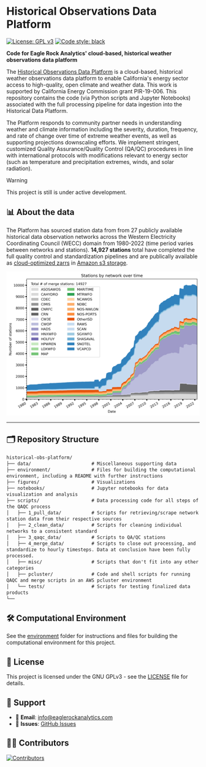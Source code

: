 # Historical Observations Data Platform 
[![License: GPL v3](https://img.shields.io/badge/License-GPLv3-blue.svg)](https://www.gnu.org/licenses/gpl-3.0)
[![Code style: black](https://img.shields.io/badge/code%20style-black-000000.svg)](https://github.com/psf/black)

**Code for Eagle Rock Analytics' cloud-based, historical weather observations data platform**

The [Historical Observations Data Platform](https://eaglerockanalytics.com/project/historical-observations-data-platform/) is a cloud-based, historical weather observations data platform to enable California's energy sector access to high-quality, open climate and weather data. This work is supported by California Energy Commission grant PIR-19-006. This repository contains the code (via Python scripts and Jupyter Notebooks) associated with the full processing pipeline for data ingestion into the Historical Data Platform.

The Platform responds to community partner needs in understanding weather and climate information including the severity, duration, frequency, and rate of change over time of extreme weather events, as well as supporting projections downscaling efforts. We implement stringent, customized Quality Assurance/Quality Control (QA/QC) procedures in line with international protocols with modifications relevant to energy sector (such as temperature and precipitation extremes, winds, and solar radiation). 

> [!WARNING]
> This project is still is under active development.

## 📊 About the data 
The Platform has sourced station data from from 27 publicly available historical data observation networks across the Western Electricity Coordinating Council (WECC) domain from 1980-2022 (time period varies between networks and stations). **14,927 stations** total have completed the full quality control and standardization pipelines and are publically available as [cloud-optimized zarrs](https://zarr.dev/) in [Amazon s3 storage](https://cadcat.s3.amazonaws.com/index.html#histwxstns/). 

<img src="figures/merge_stations_over_time.png" alt="Merge stations over time" width="600"/>

---

## 🗂 Repository Structure

```text
historical-obs-platform/
├── data/                      # Miscellaneous supporting data
├── environment/               # Files for building the computational environment, including a README with further instructions
├── figures/                   # Visualizations
├── notebooks/                 # Jupyter notebooks for data visualization and analysis 
├── scripts/                   # Data processing code for all steps of the QAQC process 
│   ├── 1_pull_data/           # Scripts for retrieving/scrape network station data from their respective sources 
│   ├── 2_clean_data/          # Scripts for cleaning individual networks to a consistent standard
│   ├── 3_qaqc_data/           # Scripts to QA/QC stations 
│   ├── 4_merge_data/          # Scripts to close out processing, and standardize to hourly timesteps. Data at conclusion have been fully processed.
│   ├── misc/                  # Scripts that don't fit into any other categories
│   ├── pcluster/              # Code and shell scripts for running QAQC and merge scripts in an AWS pcluster environment 
│   └── tests/                 # Scripts for testing finalized data products
└──    
```

## 🛠️ Computational Environment 

See the [environment](https://github.com/Eagle-Rock-Analytics/historical-obs-platform/tree/main/environment) folder for instructions and files for building the computational environment for this project. 

## 🔏 License

This project is licensed under the GNU GPLv3 - see the [LICENSE](LICENSE) file for details.

## 🙋 Support

- 📧 **Email**: [info@eaglerockanalytics.com](mailto:info@eaglerockanalytics.com)
- 🐛 **Issues**: [GitHub Issues](https://github.com/Eagle-Rock-Analytics/historical-obs-platform/issues)

## 🧑‍💻 Contributors

[![Contributors](https://contrib.rocks/image?repo=Eagle-Rock-Analytics/historical-obs-platform)](https://github.com/Eagle-Rock-Analytics/historical-obs-platform/graphs/contributors)
